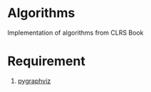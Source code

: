 Algorithms
==========

Implementation of algorithms from CLRS Book

# Requirement
1. [pygraphviz](http://pygraphviz.github.io/)

